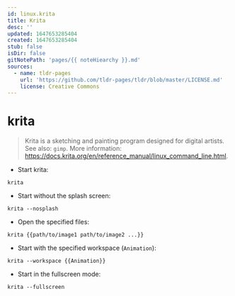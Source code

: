 ```yaml
---
id: linux.krita
title: Krita
desc: ''
updated: 1647653285404
created: 1647653285404
stub: false
isDir: false
gitNotePath: 'pages/{{ noteHiearchy }}.md'
sources:
  - name: tldr-pages
    url: 'https://github.com/tldr-pages/tldr/blob/master/LICENSE.md'
    license: Creative Commons
---
```

# krita

> Krita is a sketching and painting program designed for digital artists.
> See also: `gimp`.
> More information: <https://docs.krita.org/en/reference_manual/linux_command_line.html>.

- Start krita:

`krita`

- Start without the splash screen:

`krita --nosplash`

- Open the specified files:

`krita {{path/to/image1 path/to/image2 ...}}`

- Start with the specified workspace (`Animation`):

`krita --workspace {{Animation}}`

- Start in the fullscreen mode:

`krita --fullscreen`


